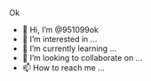 



Ok
- 👋 Hi, I’m @951099ok
- 👀 I’m interested in ...
- 🌱 I’m currently learning ...
- 💞️ I’m looking to collaborate on ...
- 📫 How to reach me ...

<!---
951099ok/951099ok is a ✨ special ✨ repository because its `README.md` (this file) appears on your GitHub profile.
You can click the Preview link to take a look at your changes.
--->
